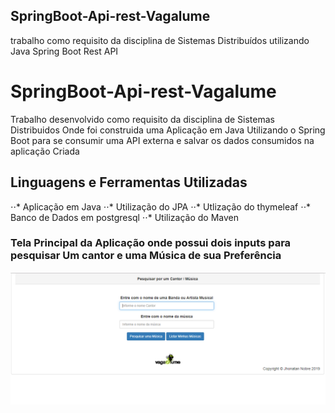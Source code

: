 ## SpringBoot-Api-rest-Vagalume
trabalho como requisito da disciplina de Sistemas Distribuídos utilizando Java Spring Boot Rest API

# SpringBoot-Api-rest-Vagalume</dt>
  Trabalho desenvolvido como requisito da disciplina de Sistemas Distribuidos Onde foi construida uma Aplicação em Java Utilizando o    Spring Boot para se consumir uma API externa e salvar os dados consumidos na aplicação Criada</dd>
  
## Linguagens e Ferramentas Utilizadas
⋅⋅* Aplicação em Java
⋅⋅* Utilização do JPA
⋅⋅* Utlização do thymeleaf
⋅⋅* Banco de Dados em postgresql
⋅⋅* Utilização do Maven


### Tela Principal da Aplicação onde possui dois inputs para pesquisar Um cantor e uma Música de sua Preferência

![](https://github.com/JhonatanNobreBarboza/SpringBoot-Api-rest-Vagalume/blob/master/imgensGit/telaForm.PNG?raw=true)

